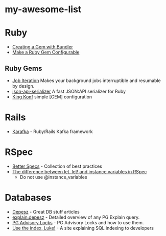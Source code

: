 # my-awesome-list

# Ruby
- [Creating a Gem with Bundler](https://bundler.io/guides/creating_gem.html)
- [Make a Ruby Gem Configurable](https://dev.to/vinistock/make-a-ruby-gem-configurable-228d)

## Ruby Gems
- [Job Iteration](https://github.com/Shopify/job-iteration) Makes your background jobs interruptible and resumable by design.
- [json-api-serializer](https://github.com/jsonapi-serializer/jsonapi-serializer) A fast JSON:API serializer for Ruby
- [King Konf](https://github.com/dasch/king_konf) simple [GEM] configuration

# Rails
- [Karafka](https://karafka.io/) - Ruby/Rails Kafka framework

# RSpec
- [Better Specs](https://www.betterspecs.org/) - Collection of best practices
- [The difference between let, let! and instance variables in RSpec](https://www.codewithjason.com/difference-let-let-instance-variables-rspec/)
  - Do not use @instance_variables

# Databases

- [Depesz](https://www.depesz.com/) - Great DB stuff articles
- [explain.depesz](https://explain.depesz.com/) - Detailed overview of any PG Explain query.
- [PG Advisory Locks](https://shiroyasha.io/advisory-locks-and-how-to-use-them.html) - PG Advisory Locks and how to use them.
- [Use the index, Luke!](https://use-the-index-luke.com/) - A site explaining SQL indexing to developers
